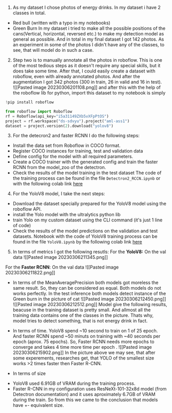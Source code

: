 1) As my dataset I chose photos of energy drinks. In my dataset i have 2 classes in total. 
- Red bull (written with a typo in my notebooks)
- Green Burn
In my dataset i tried to make all the possible positions of the cans(Vertical, horizontal, reversed etc.) to make my detection model as general as possible. And in total in my final dataset I got 142 photos. As an experiment in some of the photos I didn't have any of the classes, to see, that will model do in such a case.

2) Step two is to manually annotate all the photos in roboflow. This is one of the most tedious steps as it doesn't require any special skills, but it does take some time. After that, I could easily create a dataset with roboflow, even with already annotated photos. And after the augmentation I got 342 photos (300 in train, 26 in valid and 16 in test).  
 ![[Pasted image 20230306201108.png]]
 and after this with the help of the roboflow lib for python, import this dataset to my notebook is simply 
```python
!pip install roboflow

from roboflow import Roboflow
rf = Roboflow(api_key="i5a31149ZXb5vXFpPtOS")
project = rf.workspace("ds-sdvyu").project("aml-ass1")
dataset = project.version(2).download("yolov8")
```

3)  For the detecron2 and faster RCNN I do the following steps:
- Install the data set from Roboflow in COCO format.
- Register COCO instances for training, test and validation data
- Define config for the model with all required parameters.
- Create a COCO trainer with the generated config and train the faster RCNN from the model_zoo of the detectron.
- Check the results of the model training in the test dataset
The code of the training process can be found in the file `Detectron2_RCCN.ipynb` or with the following colab link [here](https://colab.research.google.com/drive/1QQJWLg61ZK5pgKLguKhX8zFoEeP8FMts?usp=sharing)

4) For the YoloV8 model, I take the next steps:
- Download the dataset specially prepared for the YoloV8 model using the roboflow API.
- install the Yolo model with the ultralytics python lib
- train Yolo on my custom dataset using the CLI command (it's just 1 line of code)
- Check the results of the model predictions on the validation and test datasets.
Notebook with the code of YoloV8 training process can be found in the file `YoloV8.ipynb` by the following colab link [here](https://colab.research.google.com/drive/1v68zZk8oGCNqO5AWJpmm9xDTLDn0HpC4?usp=sharing)

5) In terms of metrics I got the following resutls:
For the **YoloV8:**
On the val data
![[Pasted image 20230306211345.png]]

For the **Faster RCNN**:
On the val data
![[Pasted image 20230306211822.png]]
* In terms of the MeanAveragePrecision both models got moreless the same result. So, they can be considered as equal. Both models do not works perfectly. In the test inference both models detect instance of the Green burn in the picture of cat
![[Pasted image 20230306212450.png]] ![[Pasted image 20230306212512.png]]
Model give the following results, beacuse in the training dataset is pretty small. And allmost all the training data contains one of the classes in the picture. Thats why, model tries to detect something, that is not energy drink in fact.


* In terms of time.  YoloV8 spend ~10 second to train on 1 of 25 epoch. And faster RCNN spend ~50 minuts on training with ~40 seconds per epoch (aprox. 75 epochs). So, Faster RCNN needs more epochs to converge and takes 4 time more time per epoch .
 ![[Pasted image 20230306215902.png]]
In the picture above we may see, that after some experements, researches get, that YOLO of the smallest size works >2 times faster then Faster R-CNN.


* In terms of size
 - YoloV8 used 6.91GB of VRAM during the training process.
 - Faster R-CNN in my configuration uses ResNeXt-101-32x8d model (from Detectron documentation) and it uses aproximately 6.7GB of VRAM during the train.
 So from this we came to the conclusion that models have +- equivalent size.
